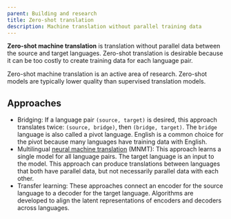 ```yaml
---
parent: Building and research
title: Zero-shot translation
description: Machine translation without parallel training data
---
```


**Zero-shot machine translation** is translation without parallel data between the source and target languages.
Zero-shot translation is desirable because it can be too costly to create training data for each language pair.

Zero-shot machine translation is an active area of research.
Zero-shot models are typically lower quality than supervised translation models.

## Approaches

- Bridging: If a language pair `(source, target)` is desired, this approach translates twice: `(source, bridge)`, then `(bridge, target)`. The `bridge` language is also called a pivot language. English is a common choice for the pivot because many languages have training data with English.
- Multilingual [neural machine translation](/approaches/neural-machine-translation.md) (MNMT): This approach learns a single model for all language pairs. The target language is an input to the model. This approach can produce translations between languages that both have parallel data, but not necessarily parallel data with each other. 
- Transfer learning: These approaches connect an encoder for the source language to a decoder for the target language. Algorithms are developed to align the latent representations of encoders and decoders across languages.


